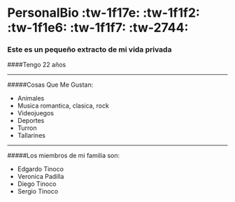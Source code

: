 # PersonalBio :tw-1f17e: :tw-1f1f2: :tw-1f1e6: :tw-1f1f7: :tw-2744:
### Este es un pequeño extracto de mi vida privada
####Tengo 22 años

------------
#####Cosas Que Me Gustan:
- Animales
- Musica romantica, clasica, rock
- Videojuegos
- Deportes
- Turron
- Tallarines


------------
#####Los miembros de mi familia son:
- Edgardo Tinoco 
- Veronica Padilla
- Diego Tinoco
- Sergio Tinoco